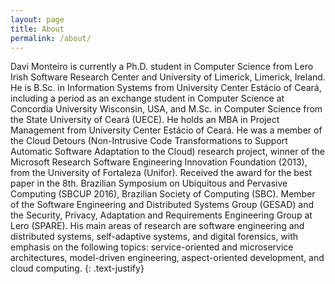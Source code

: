 ```yaml
---
layout: page
title: About
permalink: /about/
---
```


Davi Monteiro is currently a Ph.D. student in Computer Science from Lero Irish Software Research Center and University of Limerick, Limerick, Ireland. He is B.Sc. in Information Systems from University Center Estácio of Ceará, including a period as an exchange student in Computer Science at Concordia University Wisconsin, USA, and M.Sc. in Computer Science from the State University of Ceará (UECE). He holds an MBA in Project Management from University Center Estácio of Ceará. He was a member of the Cloud Detours (Non-Intrusive Code Transformations to Support Automatic Software Adaptation to the Cloud) research project, winner of the Microsoft Research Software Engineering Innovation Foundation (2013), from the University of Fortaleza (Unifor). Received the award for the best paper in the 8th. Brazilian Symposium on Ubiquitous and Pervasive Computing (SBCUP 2016), Brazilian Society of Computing (SBC). Member of the Software Engineering and Distributed Systems Group (GESAD) and the Security, Privacy, Adaptation and Requirements Engineering Group at Lero (SPARE). His main areas of research are software engineering and distributed systems, self-adaptive systems, and digital forensics, with emphasis on the following topics: service-oriented and microservice architectures, model-driven engineering, aspect-oriented development, and cloud computing.
{: .text-justify}
